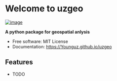 # Welcome to uzgeo


[![image](https://img.shields.io/pypi/v/uzgeo.svg)](https://pypi.python.org/pypi/uzgeo)


**A python package for geospatial anlysis**


-   Free software: MIT License
-   Documentation: <https://Younguz.github.io/uzgeo>
    

## Features

-   TODO
